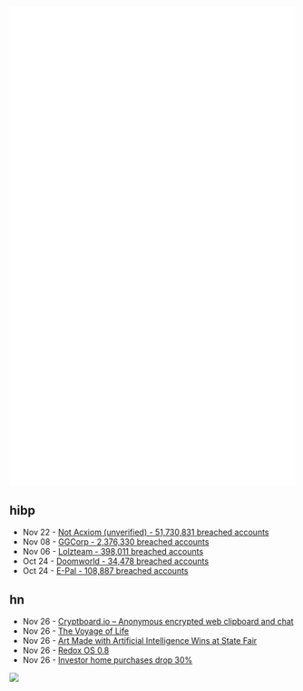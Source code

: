 ![Metrics](https://raw.githubusercontent.com/phixion/phixion/master/metrics.svg)

## hibp

<!--
for https://github.com/phixion/phixion/blob/main/.github/workflows/feeds.yml
-->
<!--START_SECTION:haveibeenpwnd-->
- Nov 22 - [Not Acxiom (unverified) - 51,730,831 breached accounts](https://haveibeenpwned.com/PwnedWebsites#NotAcxiom)
- Nov 08 - [GGCorp - 2,376,330 breached accounts](https://haveibeenpwned.com/PwnedWebsites#GGCorp)
- Nov 06 - [Lolzteam - 398,011 breached accounts](https://haveibeenpwned.com/PwnedWebsites#Lolzteam)
- Oct 24 - [Doomworld - 34,478 breached accounts](https://haveibeenpwned.com/PwnedWebsites#Doomworld)
- Oct 24 - [E-Pal - 108,887 breached accounts](https://haveibeenpwned.com/PwnedWebsites#EPal)
<!--END_SECTION:haveibeenpwnd-->

## hn

<!--
for https://github.com/phixion/phixion/blob/main/.github/workflows/feeds.yml
-->
<!--START_SECTION:hn-->
- Nov 26 - [Cryptboard.io – Anonymous encrypted web clipboard and chat](https://github.com/MihanEntalpo/cryptboard.io)
- Nov 26 - [The Voyage of Life](https://en.wikipedia.org/wiki/The_Voyage_of_Life)
- Nov 26 - [Art Made with Artificial Intelligence Wins at State Fair](https://www.smithsonianmag.com/smart-news/artificial-intelligence-art-wins-colorado-state-fair-180980703/)
- Nov 26 - [Redox OS 0.8](https://www.redox-os.org/news/release-0.8.0/)
- Nov 26 - [Investor home purchases drop 30%](https://www.wsj.com/articles/investor-home-purchases-drop-30-as-rising-rates-high-prices-cool-housing-market-11669067972)
<!--END_SECTION:hn-->

<!--
for https://yhype.me
-->
![](https://hit.yhype.me/github/profile?user_id=13013670)
